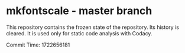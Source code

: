 # mkfontscale - master branch

This repository contains the frozen state of the repository.
Its history is cleared. It is used only for static code
analysis with Codacy.

Commit Time: 1722656181